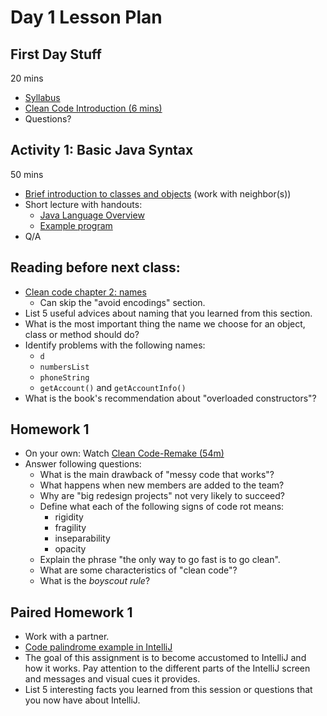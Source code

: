 # Day 1 Lesson Plan

## First Day Stuff

20 mins

- [Syllabus](../syllabus.md)
- [Clean Code Introduction (6 mins)](https://learning.oreilly.com/videos/clean-code/9780134661742/9780134661742-CODE_01_00_00)
- Questions?

## Activity 1: Basic Java Syntax

50 mins

- [Brief introduction to classes and objects](../activities/activity1-1classesObjects.md) (work with neighbor(s))
- Short lecture with handouts:
    - [Java Language Overview](../cheatsheets/javaBasics.md)
    - [Example program](../activities/activity1-1basicJavaSyntax.md)
- Q/A

## Reading before next class:

- [Clean code chapter 2: names](https://learning.oreilly.com/library/view/clean-code/9780136083238/chapter02.html#ch2)
    - Can skip the "avoid encodings" section.
- List 5 useful advices about naming that you learned from this section.
- What is the most important thing the name we choose for an object, class or method should do?
- Identify problems with the following names:
    - `d`
    - `numbersList`
    - `phoneString`
    - `getAccount()` and `getAccountInfo()`
- What is the book's recommendation about "overloaded constructors"?

## Homework 1

- On your own: Watch [Clean Code-Remake (54m)](../videos/01-clean_code.md)
- Answer following questions:
    - What is the main drawback of "messy code that works"?
    - What happens when new members are added to the team?
    - Why are "big redesign projects" not very likely to succeed?
    - Define what each of the following signs of code rot means:
        - rigidity
        - fragility
        - inseparability
        - opacity
    - Explain the phrase "the only way to go fast is to go clean".
    - What are some characteristics of "clean code"?
    - What is the *boyscout rule*?

## Paired Homework 1

- Work with a partner.
- [Code palindrome example in IntelliJ](../activities/activity1-2palindrome.md)
- The goal of this assignment is to become accustomed to IntelliJ and how it works. Pay attention to the different parts of the IntelliJ screen and messages and visual cues it provides.
- List 5 interesting facts you learned from this session or questions that you now have about IntelliJ.

